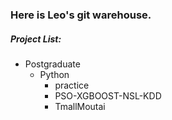 ### Here is Leo's git warehouse.

##### Project List:

- Postgraduate
    - Python
        - practice
        - PSO-XGBOOST-NSL-KDD
		- TmallMoutai